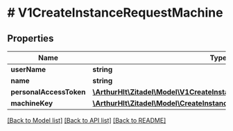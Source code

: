 # # V1CreateInstanceRequestMachine

## Properties

Name | Type | Description | Notes
------------ | ------------- | ------------- | -------------
**userName** | **string** |  | [optional]
**name** | **string** |  | [optional]
**personalAccessToken** | [**\ArthurHlt\Zitadel\Model\V1CreateInstanceRequestPersonalAccessToken**](V1CreateInstanceRequestPersonalAccessToken.md) |  | [optional]
**machineKey** | [**\ArthurHlt\Zitadel\Model\CreateInstanceRequestMachineKey**](CreateInstanceRequestMachineKey.md) |  | [optional]

[[Back to Model list]](../../README.md#models) [[Back to API list]](../../README.md#endpoints) [[Back to README]](../../README.md)
